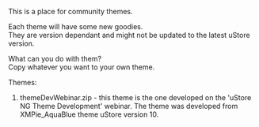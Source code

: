 This is a place for community themes.

Each theme will have some new goodies.  
They are version dependant and might not be updated to the latest uStore version.

What can you do with them?  
Copy whatever you want to your own theme.

Themes:
1. themeDevWebinar.zip - this theme is the one developed on the 'uStore NG Theme Development' webinar. The theme was developed from XMPie_AquaBlue theme uStore version 10.
